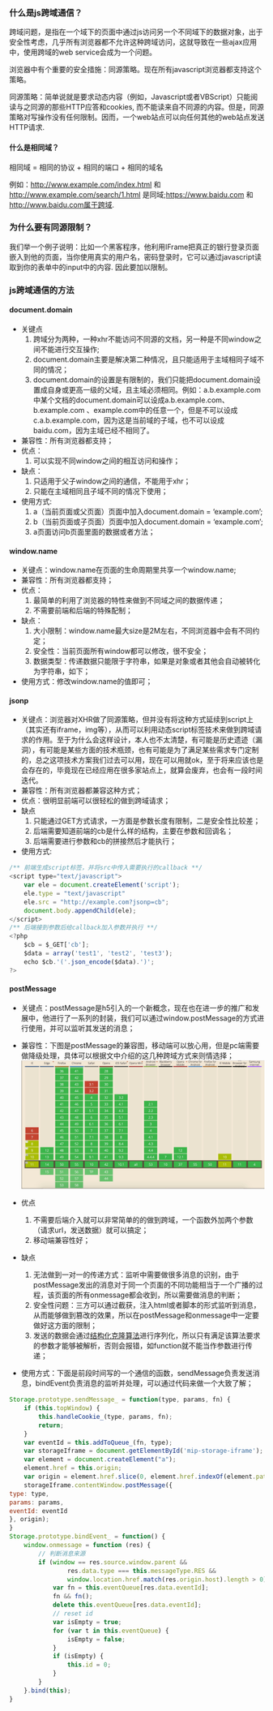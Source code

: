 <!--
author: checkking
date: 2017-02-14
title: javascript跨域问题
tags: javascript
category: javascript
status: publish
summary: 谈谈javascript跨域
-->
### 什么是js跨域通信？
跨域问题，是指在一个域下的页面中通过js访问另一个不同域下的数据对象，出于安全性考虑，几乎所有浏览器都不允许这种跨域访问，这就导致在一些ajax应用中，使用跨域的web service会成为一个问题。

浏览器中有个重要的安全措施：同源策略。现在所有javascript浏览器都支持这个策略。

同源策略：简单说就是要求动态内容（例如，Javascript或者VBScript）只能阅读与之同源的那些HTTP应答和cookies, 而不能读来自不同源的内容。但是，同源策略对写操作没有任何限制。因而，一个web站点可以向任何其他的web站点发送HTTP请求.

#### 什么是相同域？
相同域 = 相同的协议 + 相同的端口 + 相同的域名

例如：http://www.example.com/index.html 和 http://www.example.com/search/1.html 是同域;https://www.baidu.com 和 http://www.baidu.com属于跨域.

### 为什么要有同源限制？
我们举一个例子说明：比如一个黑客程序，他利用IFrame把真正的银行登录页面嵌入到他的页面，当你使用真实的用户名，密码登录时，它可以通过javascript读取到你的表单中的input中的内容. 因此要加以限制。

### js跨域通信的方法
#### document.domain
- 关键点
   1. 跨域分为两种，一种xhr不能访问不同源的文档，另一种是不同window之间不能进行交互操作;
   2. document.domain主要是解决第二种情况，且只能适用于主域相同子域不同的情况；
   3. document.domain的设置是有限制的，我们只能把document.domain设置成自身或更高一级的父域，且主域必须相同。例如：a.b.example.com中某个文档的document.domain可以设成a.b.example.com、b.example.com 、example.com中的任意一个，但是不可以设成c.a.b.example.com，因为这是当前域的子域，也不可以设成baidu.com，因为主域已经不相同了。
- 兼容性：所有浏览器都支持；
- 优点：
    1. 可以实现不同window之间的相互访问和操作；
- 缺点：
    1. 只适用于父子window之间的通信，不能用于xhr；
    2. 只能在主域相同且子域不同的情况下使用；
- 使用方式:
    1. a（当前页面或父页面）页面中加入document.domain = ‘example.com’;
    2. b（当前页面或子页面）页面中加入document.domain = ‘example.com’;
    3. a页面访问b页面里面的数据或者方法；

#### window.name
- 关键点：window.name在页面的生命周期里共享一个window.name;
- 兼容性：所有浏览器都支持；
- 优点：
    1. 最简单的利用了浏览器的特性来做到不同域之间的数据传递；
    2. 不需要前端和后端的特殊配制；
- 缺点：
    1. 大小限制：window.name最大size是2M左右，不同浏览器中会有不同约定；
    2. 安全性：当前页面所有window都可以修改，很不安全；
    3. 数据类型：传递数据只能限于字符串，如果是对象或者其他会自动被转化为字符串，如下；
- 使用方式：修改window.name的值即可；

#### jsonp
- 关键点：浏览器对XHR做了同源策略，但并没有将这种方式延续到script上（其实还有iframe，img等），从而可以利用动态script标签技术来做到跨域请求的作用。至于为什么会这样设计，本人也不太清楚，有可能是历史遗迹（漏洞），有可能是某些方面的技术瓶颈，也有可能是为了满足某些需求专门定制的，总之这项技术方案我们过去可以用，现在可以用就ok，至于将来应该也是会存在的，毕竟现在已经应用在很多家站点上，就算会废弃，也会有一段时间迭代。
- 兼容性：所有浏览器都兼容这种方式；
- 优点：很明显前端可以很轻松的做到跨域请求；
- 缺点
    1. 只能通过GET方式请求，一方面是参数长度有限制，二是安全性比较差；
    2. 后端需要知道前端的cb是什么样的结构，主要在参数和回调名；
    3. 后端需要进行参数和cb的拼接然后才能执行；
- 使用方式:
```javascript
/** 前端生成script标签，并将src中传入需要执行的callback **/
<script type="text/javascript">
    var ele = document.createElement('script');
    ele.type = "text/javascript"
    ele.src = "http://example.com?jsonp=cb";
    document.body.appendChild(ele);
</script>
/** 后端接到参数后给callback加入参数并执行 **/
<?php
    $cb = $_GET['cb'];
    $data = array('test1', 'test2', 'test3');
    echo $cb.'('.json_encode($data).')';
?>
```

#### postMessage
- 关键点：postMessage是h5引入的一个新概念，现在也在进一步的推广和发展中，他进行了一系列的封装，我们可以通过window.postMessage的方式进行使用，并可以监听其发送的消息；
- 兼容性：下图是postMessage的兼容图，移动端可以放心用，但是pc端需要做降级处理，具体可以根据文中介绍的这几种跨域方式来则情选择；
![postMessage的兼容图](../../img/201702/postMessage.png)

- 优点
    1. 不需要后端介入就可以非常简单的的做到跨域，一个函数外加两个参数（请求url，发送数据）就可以搞定；
    2. 移动端兼容性好；
- 缺点
    1. 无法做到一对一的传递方式：监听中需要做很多消息的识别，由于postMessage发出的消息对于同一个页面的不同功能相当于一个广播的过程，该页面的所有onmessage都会收到，所以需要做消息的判断；
    2. 安全性问题：三方可以通过截获，注入html或者脚本的形式监听到消息，从而能够做到篡改的效果，所以在postMessage和onmessage中一定要做好这方面的限制；
    3. 发送的数据会通过[结构化克隆算法](https://developer.mozilla.org/en-US/docs/Web/API/Web_Workers_API/Structured_clone_algorithm)进行序列化，所以只有满足该算法要求的参数才能够被解析，否则会报错，如function就不能当作参数进行传递；
- 使用方式：下面是前段时间写的一个通信的函数，sendMessage负责发送消息，bindEvent负责消息的监听并处理，可以通过代码来做一个大致了解；
```javascript
Storage.prototype.sendMessage_ = function(type, params, fn) {
    if (this.topWindow) {
        this.handleCookie_(type, params, fn);
        return;
    }
    var eventId = this.addToQueue_(fn, type);
    var storageIframe = document.getElementById('mip-storage-iframe');
    var element = document.createElement("a");
    element.href = this.origin;
    var origin = element.href.slice(0, element.href.indexOf(element.pathname) + 1);
    storageIframe.contentWindow.postMessage({
type: type,
params: params,
eventId: eventId
}, origin);
}
Storage.prototype.bindEvent_ = function() {
    window.onmessage = function (res) {
        // 判断消息来源
        if (window == res.source.window.parent &&
                res.data.type === this.messageType.RES &&
                window.location.href.match(res.origin.host).length > 0) {
            var fn = this.eventQueue[res.data.eventId];
            fn && fn();
            delete this.eventQueue[res.data.eventId];
            // reset id
            var isEmpty = true;
            for (var t in this.eventQueue) {
                isEmpty = false;
            }
            if (isEmpty) {
                this.id = 0;
            }
        }
    }.bind(this);
}
```

